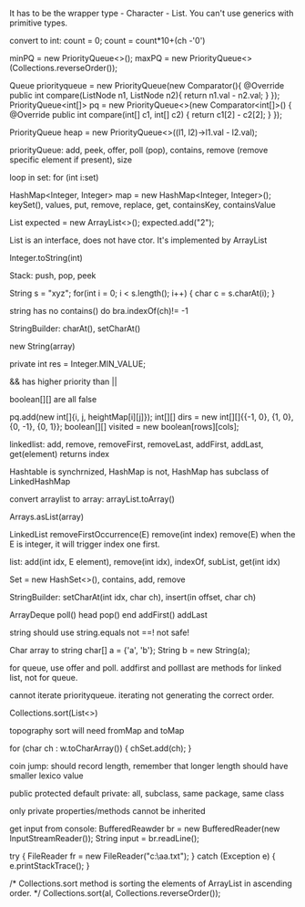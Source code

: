 It has to be the wrapper type - Character - List<Character>. You can't use generics with primitive types.

convert to int: count = 0; count = count*10+(ch -'0')

minPQ = new PriorityQueue<>();
maxPQ = new PriorityQueue<>(Collections.reverseOrder());

Queue<ListNode> priorityqueue = new PriorityQueue<ListNode>(new Comparator<ListNode>(){
            @Override
            public int compare(ListNode n1, ListNode n2){
                return n1.val - n2.val;
            }
        });
PriorityQueue<int[]> pq = new PriorityQueue<>(new Comparator<int[]>() {
            @Override
            public int compare(int[] c1, int[] c2) {
                return c1[2] - c2[2];
            }
        });

PriorityQueue<ListNode> heap = new PriorityQueue<>((l1, l2)->l1.val - l2.val);

        
priorityQueue: add, peek, offer, poll (pop), contains, remove (remove specific element if present), size

loop in set: for (int i:set)

HashMap<Integer, Integer> map = new HashMap<Integer, Integer>();
keySet(), values, put, remove, replace, get, containsKey, containsValue

List<String> expected = new ArrayList<>();
		expected.add("2");

List is an interface, does not have ctor. It's implemented by ArrayList

Integer.toString(int)

Stack: push, pop, peek

String s = "xyz";
for(int i = 0; i < s.length(); i++)
{
   char c = s.charAt(i);
}

string has no contains() do bra.indexOf(ch)!= -1

StringBuilder: charAt(), setCharAt()

new String(array)

private int res = Integer.MIN_VALUE;

&& has higher priority than ||

boolean[][] are all false

pq.add(new int[]{i, j, heightMap[i][j]});
int[][] dirs = new int[][]{{-1, 0}, {1, 0}, {0, -1}, {0, 1}};
boolean[][] visited = new boolean[rows][cols];

linkedlist: add, remove, removeFirst, removeLast, addFirst, addLast, get(element) returns index

Hashtable is synchrnized, HashMap is not, HashMap has subclass of LinkedHashMap

convert arraylist to array: arrayList.toArray()

Arrays.asList(array)

LinkedList
removeFirstOccurrence(E) remove(int index) remove(E) when the E is integer, it will trigger index one first.

list: add(int idx, E element), remove(int idx), indexOf, subList, get(int idx)

Set<E> = new HashSet<>(), contains, add, remove

StringBuilder: setCharAt(int idx, char ch), insert(in offset, char ch)

ArrayDeque poll() head pop() end addFirst() addLast

string should use string.equals not ==! not safe!

Char array to string
char[] a = {'a', 'b'};
String b = new String(a);

for queue, use offer and poll. addfirst and polllast are methods for linked list, not for queue.

cannot iterate priorityqueue. iterating not generating the correct order. 

Collections.sort(List<>)

topography sort will need fromMap and toMap

for (char ch : w.toCharArray()) {
                chSet.add(ch);
            }

coin jump: should record length, remember that longer length should have smaller lexico value

public protected default private: all, subclass, same package, same class

only private properties/methods cannot be inherited

get input from console:
BufferedReawder br = new BufferedReader(new InputStreamReader());
String input = br.readLine();

try {
    FileReader fr = new FileReader("c:\\aa.txt");
} catch (Exception e) {
    e.printStackTrace();
}

/* Collections.sort method is sorting the
        elements of ArrayList in ascending order. */
        Collections.sort(al, Collections.reverseOrder());